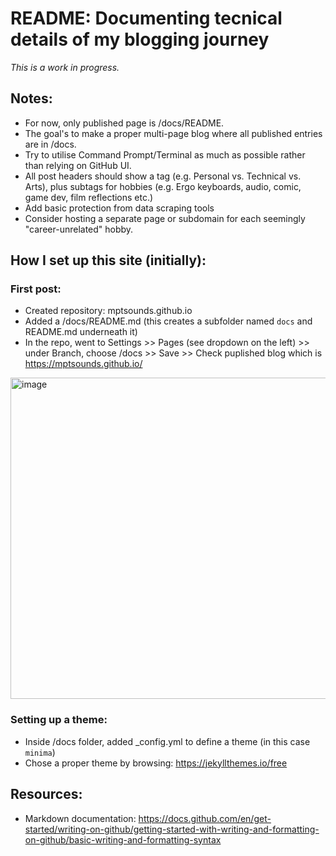 # README: Documenting tecnical details of my blogging journey
*This is a work in progress.*

## Notes:
- For now, only published page is /docs/README.
- The goal's to make a proper multi-page blog where all published entries are in /docs.
- Try to utilise Command Prompt/Terminal as much as possible rather than relying on GitHub UI.
- All post headers should show a tag (e.g. Personal vs. Technical vs. Arts), plus subtags for hobbies (e.g. Ergo keyboards, audio, comic, game dev, film reflections etc.)
- Add basic protection from data scraping tools
- Consider hosting a separate page or subdomain for each seemingly "career-unrelated" hobby.

## How I set up this site (initially):
### First post:
- Created repository: mptsounds.github.io
- Added a /docs/README.md (this creates a subfolder named `docs` and README.md underneath it)
- In the repo, went to Settings >> Pages (see dropdown on the left) >> under Branch, choose /docs >> Save >> Check puplished blog which is https://mptsounds.github.io/
<img width="514" alt="image" src="https://github.com/mptsounds/mptsounds.github.io/assets/124775093/4976d855-2c76-48e2-af2a-332813253aff">

### Setting up a theme:
- Inside /docs folder, added _config.yml to define a theme (in this case `minima`)
- Chose a proper theme by browsing: https://jekyllthemes.io/free

## Resources:
- Markdown documentation: https://docs.github.com/en/get-started/writing-on-github/getting-started-with-writing-and-formatting-on-github/basic-writing-and-formatting-syntax
